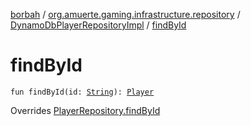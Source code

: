 [borbah](../../index.md) / [org.amuerte.gaming.infrastructure.repository](../index.md) / [DynamoDbPlayerRepositoryImpl](index.md) / [findById](./find-by-id.md)

# findById

`fun findById(id: `[`String`](https://kotlinlang.org/api/latest/jvm/stdlib/kotlin/-string/index.html)`): `[`Player`](../../org.amuerte.gaming.domain/-player/index.md)

Overrides [PlayerRepository.findById](../../org.amuerte.gaming.domain/-player-repository/find-by-id.md)

